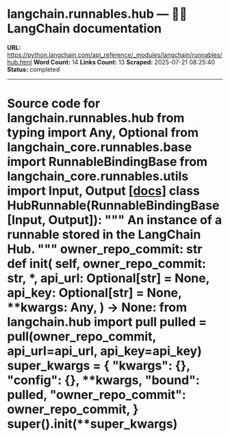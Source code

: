 # langchain.runnables.hub — 🦜🔗 LangChain  documentation

**URL:** https://python.langchain.com/api_reference/_modules/langchain/runnables/hub.html
**Word Count:** 14
**Links Count:** 13
**Scraped:** 2025-07-21 08:25:40
**Status:** completed

---

# Source code for langchain.runnables.hub               from typing import Any, Optional          from langchain_core.runnables.base import RunnableBindingBase     from langchain_core.runnables.utils import Input, Output                              [[docs]](https://python.langchain.com/api_reference/langchain/runnables/langchain.runnables.hub.HubRunnable.html#langchain.runnables.hub.HubRunnable)     class HubRunnable(RunnableBindingBase[Input, Output]):         """         An instance of a runnable stored in the LangChain Hub.         """              owner_repo_commit: str              def __init__(             self,             owner_repo_commit: str,             *,             api_url: Optional[str] = None,             api_key: Optional[str] = None,             **kwargs: Any,         ) -> None:             from langchain.hub import pull                  pulled = pull(owner_repo_commit, api_url=api_url, api_key=api_key)             super_kwargs = {                 "kwargs": {},                 "config": {},                 **kwargs,                 "bound": pulled,                 "owner_repo_commit": owner_repo_commit,             }             super().__init__(**super_kwargs)